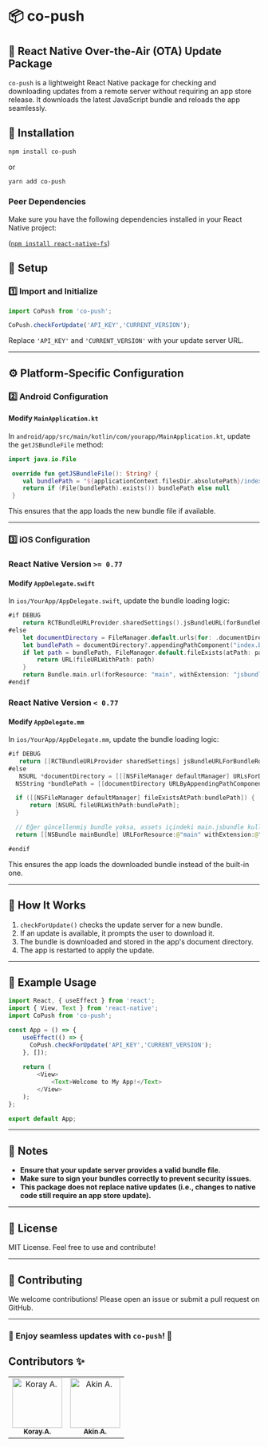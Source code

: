 # 📦 co-push

## 🚀 React Native Over-the-Air (OTA) Update Package

`co-push` is a lightweight React Native package for checking and downloading updates from a remote server without requiring an app store release. It downloads the latest JavaScript bundle and reloads the app seamlessly.

## 📌 Installation

```sh
npm install co-push
```
or
```sh
yarn add co-push
```

### Peer Dependencies

Make sure you have the following dependencies installed in your React Native project:

([`npm install react-native-fs`](https://github.com/itinance/react-native-fs))

## 🔧 Setup

### **1️⃣ Import and Initialize**

```javascript
import CoPush from 'co-push';

CoPush.checkForUpdate('API_KEY','CURRENT_VERSION');
```

Replace `'API_KEY'` and `'CURRENT_VERSION'` with your update server URL.

---

## ⚙️ Platform-Specific Configuration

### **2️⃣ Android Configuration**

#### **Modify `MainApplication.kt`**

In `android/app/src/main/kotlin/com/yourapp/MainApplication.kt`, update the `getJSBundleFile` method:

```kotlin
import java.io.File

 override fun getJSBundleFile(): String? {
    val bundlePath = "${applicationContext.filesDir.absolutePath}/index.bundle"
    return if (File(bundlePath).exists()) bundlePath else null
 }
```

This ensures that the app loads the new bundle file if available.

---

### **3️⃣ iOS Configuration**
### **React Native Version `>= 0.77`**

#### **Modify `AppDelegate.swift`**

In `ios/YourApp/AppDelegate.swift`, update the bundle loading logic:

```swift
#if DEBUG
    return RCTBundleURLProvider.sharedSettings().jsBundleURL(forBundleRoot: "index")
#else
    let documentDirectory = FileManager.default.urls(for: .documentDirectory, in: .userDomainMask).first
    let bundlePath = documentDirectory?.appendingPathComponent("index.bundle").path
    if let path = bundlePath, FileManager.default.fileExists(atPath: path) {
        return URL(fileURLWithPath: path)
    }
    return Bundle.main.url(forResource: "main", withExtension: "jsbundle")
#endif
```

### **React Native Version `< 0.77`**

#### **Modify `AppDelegate.mm`**

In `ios/YourApp/AppDelegate.mm`, update the bundle loading logic:

```swift
#if DEBUG
   return [[RCTBundleURLProvider sharedSettings] jsBundleURLForBundleRoot:@"index"];
#else
   NSURL *documentDirectory = [[[NSFileManager defaultManager] URLsForDirectory:NSDocumentDirectory inDomains:NSUserDomainMask] firstObject];
  NSString *bundlePath = [[documentDirectory URLByAppendingPathComponent:@"index.bundle"] path];

  if ([[NSFileManager defaultManager] fileExistsAtPath:bundlePath]) {
      return [NSURL fileURLWithPath:bundlePath];
  }

  // Eğer güncellenmiş bundle yoksa, assets içindeki main.jsbundle kullan
  return [[NSBundle mainBundle] URLForResource:@"main" withExtension:@"jsbundle"];

#endif
```

This ensures the app loads the downloaded bundle instead of the built-in one.

---

## 🎯 How It Works

1. `checkForUpdate()` checks the update server for a new bundle.
2. If an update is available, it prompts the user to download it.
3. The bundle is downloaded and stored in the app's document directory.
4. The app is restarted to apply the update.

---

## 📝 Example Usage

```javascript
import React, { useEffect } from 'react';
import { View, Text } from 'react-native';
import CoPush from 'co-push';

const App = () => {
    useEffect(() => {
      CoPush.checkForUpdate('API_KEY','CURRENT_VERSION');
    }, []);
    
    return (
        <View>
            <Text>Welcome to My App!</Text>
        </View>
    );
};

export default App;
```

---

## 📌 Notes

- **Ensure that your update server provides a valid bundle file.**
- **Make sure to sign your bundles correctly to prevent security issues.**
- **This package does not replace native updates (i.e., changes to native code still require an app store update).**

---

## 📜 License

MIT License. Feel free to use and contribute!

---

## 🤝 Contributing

We welcome contributions! Please open an issue or submit a pull request on GitHub.

---

### 🚀 Enjoy seamless updates with `co-push`! 🚀

## Contributors ✨

<table>
  <tr>
    <td align="center"><a href="https://github.com/korayaggul"><img src="https://github.com/korayaggul.png" width="100px;" alt="Koray A."/><br /><sub><b>Koray A.</b></sub></a></td>
  <td align="center">
  <a href="https://github.com/akinnco">
    <img src="https://github.com/akinnco.png" width="100px;" alt="Akin A."/>
    <br />
    <sub><b>Akin A.</b></sub>
  </a>
</td>
  </tr>
</table>
